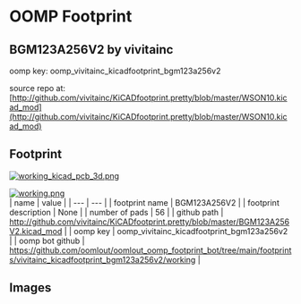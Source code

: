 # OOMP Footprint  
## BGM123A256V2  by vivitainc  
  
oomp key: oomp_vivitainc_kicadfootprint_bgm123a256v2  
  
source repo at: [http://github.com/vivitainc/KiCADfootprint.pretty/blob/master/WSON10.kicad_mod](http://github.com/vivitainc/KiCADfootprint.pretty/blob/master/WSON10.kicad_mod)  
## Footprint  
  
[![working_kicad_pcb_3d.png](working_kicad_pcb_3d_600.png)](working_kicad_pcb_3d.png)  
  
[![working.png](working_600.png)](working.png)  
| name | value | 
| --- | --- | 
| footprint name | BGM123A256V2 | 
| footprint description | None | 
| number of pads | 56 | 
| github path | http://github.com/vivitainc/KiCADfootprint.pretty/blob/master/BGM123A256V2.kicad_mod | 
| oomp key | oomp_vivitainc_kicadfootprint_bgm123a256v2 | 
| oomp bot github | https://github.com/oomlout/oomlout_oomp_footprint_bot/tree/main/footprints/vivitainc_kicadfootprint_bgm123a256v2/working | 
## Images  
